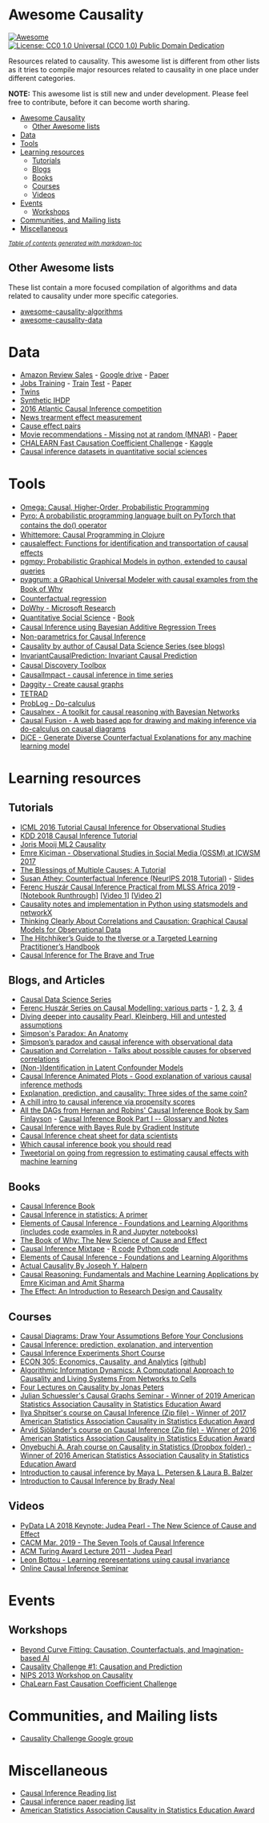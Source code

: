 # Awesome Causality

[![Awesome](https://cdn.rawgit.com/sindresorhus/awesome/d7305f38d29fed78fa85652e3a63e154dd8e8829/media/badge.svg)](https://github.com/sindresorhus/awesome)
[![License: CC0 1.0 Universal (CC0 1.0) Public Domain Dedication](https://licensebuttons.net/l/zero/1.0/88x31.png)](https://creativecommons.org/publicdomain/zero/1.0/)

Resources related to causality.
This awesome list is different from other lists as it tries to compile major resources related to causality in one place under different categories. 

**NOTE:** This awesome list is still new and under development. Please feel free to contribute, before it can become worth sharing. 

- [Awesome Causality](#awesome-causality)
  * [Other Awesome lists](#other-awesome-lists)
- [Data](#data)
- [Tools](#tools)
- [Learning resources](#learning-resources)
  * [Tutorials](#tutorials)
  * [Blogs](#blogs)
  * [Books](#books)
  * [Courses](#courses)
  * [Videos](#videos)
- [Events](#events)
  * [Workshops](#workshops)
- [Communities, and Mailing lists](#communities--and-mailing-lists)
- [Miscellaneous](#miscellaneous)

<small><i><a href='http://ecotrust-canada.github.io/markdown-toc/'>Table of contents generated with markdown-toc</a></i></small>

## Other Awesome lists
These list contain a more focused compilation of algorithms and data related to causality under more specific categories. 

* [awesome-causality-algorithms](https://github.com/rguo12/awesome-causality-algorithms)
* [awesome-causality-data](https://github.com/rguo12/awesome-causality-data)

# Data
* [Amazon Review Sales](https://github.com/rguo12/CIKM18-LCVA) - [Google drive](https://drive.google.com/drive/u/1/folders/1Ff_GdfjhrDFbZiRW0z81lGJW-cUrYmo1) - [Paper](https://arxiv.org/abs/1808.03333)
* [Jobs Training](http://users.nber.org/~rdehejia/data/nswdata2.html) - [Train](http://www.fredjo.com/files/jobs_DW_bin.train.npz) [Test](http://www.fredjo.com/files/jobs_DW_bin.test.npz) - [Paper](http://proceedings.mlr.press/v70/shalit17a.html)
* [Twins](https://github.com/AMLab-Amsterdam/CEVAE/tree/master/datasets/TWINS)
* [Synthetic IHDP](https://github.com/AMLab-Amsterdam/CEVAE/tree/master/datasets/IHDP)
* [2016 Atlantic Causal Inference competition](https://github.com/vdorie/aciccomp/tree/master/2016)
* [News trearment effect measurement](http://www.fredjo.com/files/NEWS_csv.zip)
* [Cause effect pairs](http://webdav.tuebingen.mpg.de/cause-effect/)
* [Movie recommendations - Missing not at random (MNAR)](http://www.cs.cornell.edu/~schnabts/mnar/index.html) - [Paper](http://proceedings.mlr.press/v48/schnabel16.html)
* [CHALEARN Fast Causation Coefficient Challenge](http://www.causality.inf.ethz.ch/cause-effect.php?page=rules) - [Kaggle](https://www.kaggle.com/c/cause-effect-pairs#description)
* [Causal inference datasets in quantitative social sciences](https://github.com/kosukeimai/qss)

# Tools
* [Omega: Causal, Higher-Order, Probabilistic Programming](http://www.zenna.org/Omega.jl/latest/) <img height="16" width="16" color="blue" src="https://julialang.org/assets/infra/logo.svg" />
* [Pyro: A probabilistic programming language built on PyTorch that contains the do() operator](https://pyro.ai) <img height="16" width="16" color="blue" src="https://unpkg.com/simple-icons@latest/icons/python.svg" />
* [Whittemore: Causal Programming in Clojure](https://github.com/jtcbrule/whittemore) <img height="16" width="16" color="blue" src="https://julialang.org/assets/infra/logo.svg" />
* [causaleffect: Functions for identification and transportation of causal effects](https://www.rdocumentation.org/packages/causaleffect) <img height="16" width="16" color="blue" src="https://unpkg.com/simple-icons@latest/icons/r.svg" />
* [pgmpy: Probabilistic Graphical Models in python, extended to causal queries](https://pgmpy.org/inference.html#causal-inference) <img height="16" width="16" color="blue" src="https://unpkg.com/simple-icons@latest/icons/python.svg" />
* [pyagrum: a GRaphical Universal Modeler with causal examples from the Book of Why](https://agrum.gitlab.io/pages/pyagrum.html) <img height="16" width="16" color="blue" src="https://unpkg.com/simple-icons@latest/icons/python.svg" />
* [Counterfactual regression](https://github.com/clinicalml/cfrnet) <img height="16" width="16" color="blue" src="https://unpkg.com/simple-icons@latest/icons/python.svg" />
* [DoWhy - Microsoft Research](https://github.com/Microsoft/dowhy) <img height="16" width="16" color="blue" src="https://unpkg.com/simple-icons@latest/icons/python.svg" />
* [Quantitative Social Science](https://github.com/kosukeimai/qss-package) - [Book](https://github.com/kosukeimai/qss) <img height="16" width="16" color="blue" src="https://unpkg.com/simple-icons@latest/icons/r.svg" />
* [Causal Inference using Bayesian Additive Regression Trees](https://github.com/vdorie/bartCause) <img height="16" width="16" color="blue" src="https://unpkg.com/simple-icons@latest/icons/r.svg" />
* [Non-parametrics for Causal Inference](https://github.com/vdorie/npci) <img height="16" width="16" color="blue" src="https://unpkg.com/simple-icons@latest/icons/r.svg" />
* [Causality by author of Causal Data Science Series (see blogs)](https://github.com/akelleh/causality) <img height="16" width="16" color="blue" src="https://unpkg.com/simple-icons@latest/icons/python.svg" />
* [InvariantCausalPrediction: Invariant Causal Prediction](https://cran.r-project.org/web/packages/InvariantCausalPrediction/index.html) <img height="16" width="16" color="blue" src="https://unpkg.com/simple-icons@latest/icons/r.svg" />
* [Causal Discovery Toolbox](https://github.com/FenTechSolutions/CausalDiscoveryToolbox) <img height="16" width="16" color="blue" src="https://unpkg.com/simple-icons@latest/icons/python.svg" />
* [CausalImpact - causal inference in time series](https://google.github.io/CausalImpact/) <img height="16" width="16" color="blue" src="https://unpkg.com/simple-icons@latest/icons/r.svg" /> 
* [Daggity - Create causal graphs](http://www.dagitty.net/) <img height="16" width="16" color="blue" src="https://unpkg.com/simple-icons@latest/icons/r.svg" />
* [TETRAD](http://www.phil.cmu.edu/projects/tetrad/) <img height="16" width="16" color="blue" src="https://unpkg.com/simple-icons@latest/icons/java.svg" />
* [ProbLog - Do-calculus](https://dtai.cs.kuleuven.be/problog/tutorial/various/14_robot_key.html) <img height="16" width="16" color="blue" src="https://unpkg.com/simple-icons@latest/icons/python.svg" />
* [Causalnex - A toolkit for causal reasoning with Bayesian Networks](https://github.com/quantumblacklabs/causalnex)
* [Causal Fusion - A web based app for drawing and making inference via do-calculus on causal diagrams](https://causalfusion.net/app)
* [DiCE - Generate Diverse Counterfactual Explanations for any machine learning model](https://github.com/interpretml/dice)

# Learning resources

## Tutorials

* [ICML 2016 Tutorial Causal Inference for Observational Studies](https://cs.nyu.edu/~shalit/tutorial.html)
* [KDD 2018 Causal Inference Tutorial](https://causalinference.gitlab.io/kdd-tutorial/)
* [Joris Mooij ML2 Causality](https://web.archive.org/web/20190312053009/https://drive.google.com/file/d/0B2DZf1QHTotxX2RiNXJ0NUwwekk/edit)
* [Emre Kiciman - Observational Studies in Social Media (OSSM) at ICWSM 2017](https://web.archive.org/web/20180830204832/http://kiciman.org/wp-content/uploads/2016/06/tutorial_kiciman_ossm17.pdf)
* [The Blessings of Multiple Causes: A Tutorial](https://github.com/blei-lab/deconfounder_tutorial)
* [Susan Athey: Counterfactual Inference (NeurIPS 2018 Tutorial)](https://www.youtube.com/watch?v=yKs6msnw9m8) - [Slides](https://web.archive.org/web/20181214003957/https://media.neurips.cc/Conferences/NIPS2018/Slides/Counterfactual_Inference.pdf)
* [Ferenc Huszár Causal Inference Practical from MLSS Africa 2019](https://colab.research.google.com/drive/1rjjjA7teiZVHJCMTVD8KlZNu3EjS7Dmu#scrollTo=h2zDcSPqYuAa) - [\[Notebook Runthrough\]](https://www.youtube.com/watch?v=evmGGusk6gg) [\[Video 1\]](https://www.youtube.com/watch?v=HOgx_SBBzn0) [\[Video 2\]](https://www.youtube.com/watch?v=_RtxTpOb8e4) 
* [Causality notes and implementation in Python using statsmodels and networkX](https://github.com/ericmjl/causality)
* [Thinking Clearly About Correlations and Causation: Graphical Causal Models for Observational Data](https://journals.sagepub.com/doi/10.1177/2515245917745629)
* [The Hitchhiker’s Guide to the tlverse or a Targeted Learning Practitioner’s Handbook](https://tlverse.org/tlverse-handbook/)
* [Causal Inference for The Brave and True](https://github.com/matheusfacure/python-causality-handbook)

## Blogs, and Articles

* [Causal Data Science Series](https://medium.com/causal-data-science/causal-data-science-721ed63a4027)
* [Ferenc Huszár Series on Causal Modelling: various parts](https://www.inference.vc/) - [1](https://www.inference.vc/untitled/), [2](https://www.inference.vc/blessings-of-multiple-causes-causal-inference-when-you-cant-measure-confounders/), [3](https://www.inference.vc/causal-inference-2-illustrating-interventions-in-a-toy-example/), [4](https://www.inference.vc/causal-inference-3-counterfactuals/)
* [Diving deeper into causality Pearl, Kleinberg, Hill and untested assumptions](https://yanirseroussi.com/2016/05/15/diving-deeper-into-causality-pearl-kleinberg-hill-and-untested-assumptions/)
* [Simpson's Paradox: An Anatomy](http://bayes.cs.ucla.edu/R264.pdf)
* [Simpson’s paradox and causal inference with observational data](https://roamanalytics.com/2017/09/08/simpsons-paradox-and-causal-inference-with-observational-data/)
* [Causation and Correlation - Talks about possible causes for observed correlations](https://kunalmenda.com/2019/02/21/causation-and-correlation/)
* [(Non-)Identification in Latent Confounder Models](http://www.alexdamour.com/blog/public/2018/05/18/non-identification-in-latent-confounder-models/)
* [Causal Inference Animated Plots - Good explanation of various causal inference methods](http://nickchk.com/causalgraphs.html)
* [Explanation, prediction, and causality: Three sides of the same coin?](https://osf.io/u6vz5/)
* [A chill intro to causal inference via propensity scores](https://osf.io/preprints/socarxiv/ncvqs/)
* [All the DAGs from Hernan and Robins' Causal Inference Book by Sam Finlayson](https://sgfin.github.io/2019/06/19/Causal-Inference-Book-All-DAGs/) - [Causal Inference Book Part I -- Glossary and Notes](https://sgfin.github.io/2019/06/19/Causal-Inference-Book-Glossary-and-Notes/)
* [Causal Inference with Bayes Rule by Gradient Institute](https://gradientinstitute.org/blog/6/)
* [Causal Inference cheat sheet for data scientists](http://nc233.com/2020/04/causal-inference-cheat-sheet-for-data-scientists/)
* [Which causal inference book you should read](https://www.bradyneal.com/which-causal-inference-book)
* [Tweetorial on going from regression to estimating causal effects with machine learning](https://twitter.com/WomenInStat/status/1321595413573464064)

## Books

* [Causal Inference Book](https://www.hsph.harvard.edu/miguel-hernan/causal-inference-book/)
* [Causal Inference in statistics: A primer](http://bayes.cs.ucla.edu/PRIMER/)
* [Elements of Causal Inference - Foundations and Learning Algorithms (includes code examples in R and Jupyter notebooks)](http://web.math.ku.dk/~peters/elements.html)
* [The Book of Why: The New Science of Cause and Effect](http://bayes.cs.ucla.edu/WHY/)
* [Causal Inference Mixtape](http://scunning.com/mixtape.html) - [R code](https://github.com/scunning1975/mixtape_learnr) [Python code](https://github.com/tomcaputo/mixtape_learnr/tree/main/Python)
* [Elements of Causal Inference - Foundations and Learning Algorithms](https://mitpress.mit.edu/books/elements-causal-inference)
* [Actual Causality By Joseph Y. Halpern](https://www.cs.cornell.edu/home/halpern/papers/causalitybook-ch1-3.html)
* [Causal Reasoning: Fundamentals and Machine Learning Applications by Emre Kiciman and Amit Sharma](https://causalinference.gitlab.io/)
* [The Effect: An Introduction to Research Design and Causality](https://nickchk.com/causalitybook.html)


## Courses 

* [Causal Diagrams: Draw Your Assumptions Before Your Conclusions](https://www.edx.org/course/causal-diagrams-draw-your-assumptions-before-your-conclusions)
* [Causal Inference: prediction, explanation, and intervention](http://www.skleinberg.org/teaching/CI18/index.html)
* [Causal Inference Experiments Short Course](http://www.macartan.nyc/experiment/short-course/)
* [ECON 305: Economics, Causality, and Analytics](http://www.nickchk.com/econ305.html) [\[github\]](https://github.com/NickCH-K/introcausality)
* [Algorithmic Information Dynamics: A Computational Approach to Causality and Living Systems From Networks to Cells](https://www.complexityexplorer.org/courses/63-algorithmic-information-dynamics-a-computational-approach-to-causality-and-living-systems-from-networks-to-cells-2018/)
* [Four Lectures on Causality by Jonas Peters](https://www.youtube.com/playlist?list=PLW01hpWnEtbTcuY0a0jhZyanHX3GPImAy)
* [Julian Schuessler's Causal Graphs Seminar - Winner of 2019 American Statistics Association Causality in Statistics Education Award](http://www.julianschuessler.net/graphs2018.html)
* [Ilya Shpitser's course on Causal Inference (Zip file) - Winner of 2017 American Statistics Association Causality in Statistics Education Award](https://www.amstat.org/asa/files/zipfiles/Causality-ShpitserMaterials.zip)
* [Arvid Sjölander's course on Causal Inference (Zip file) - Winner of 2016 American Statistics Association Causality in Statistics Education Award](https://ww2.amstat.org/misc/causaliity/Sjolander-Supplemental.zip)
* [Onyebuchi A. Arah course on Causality in Statistics (Dropbox folder) - Winner of 2016 American Statistics Association Causality in Statistics Education Award](https://www.dropbox.com/sh/mzuy3bewepwunye/AACn-zaBRAGMvxO-TVtCxH9Ba?dl=0)
* [Introduction to causal inference by Maya L. Petersen & Laura B. Balzer](https://www.ucbbiostat.com/labs)
* [Introduction to Causal Inference by Brady Neal](https://www.bradyneal.com/causal-inference-course)

## Videos

* [PyData LA 2018 Keynote: Judea Pearl - The New Science of Cause and Effect](https://www.youtube.com/watch?v=ZaPV1OSEpHw)
* [CACM Mar. 2019 - The Seven Tools of Causal Inference](https://www.youtube.com/watch?v=CsMV5o3hotY)
* [ACM Turing Award Lecture 2011 - Judea Pearl](https://amturing.acm.org/vp/pearl_2658896.cfm)
* [Leon Bottou - Learning representations using causal invariance](https://www.facebook.com/iclr.cc/videos/534780673594799/)
* [Online Causal Inference Seminar](https://www.youtube.com/channel/UCiiOj5GSES6uw21kfXnxj3A/videos)

# Events

## Workshops 
* [Beyond Curve Fitting: Causation, Counterfactuals, and Imagination-based AI](https://why19.causalai.net/#)
* [Causality Challenge #1: Causation and Prediction](http://www.causality.inf.ethz.ch/challenge.php)
* [NIPS 2013 Workshop on Causality](http://clopinet.com/isabelle/Projects/NIPS2013/)
* [ChaLearn Fast Causation Coefficient Challenge](https://competitions.codalab.org/competitions/1381)


# Communities, and Mailing lists

* [Causality Challenge Google group](https://groups.google.com/forum/#!forum/causalitychallenge)


# Miscellaneous 

* [Causal Inference Reading list](https://yanirseroussi.com/causal-inference-reading-list/)
* [Causal inference paper reading list](https://web.archive.org/web/20190312230219/https://www.reddit.com/r/MachineLearning/comments/8lti7g/d_ml_beyond_curve_fitting_introduction_to_causal/dzipydw/)
* [American Statistics Association Causality in Statistics Education Award](https://www.amstat.org/ASA/Your-Career/Awards/Causality-in-Statistics-Education-Award.aspx)

